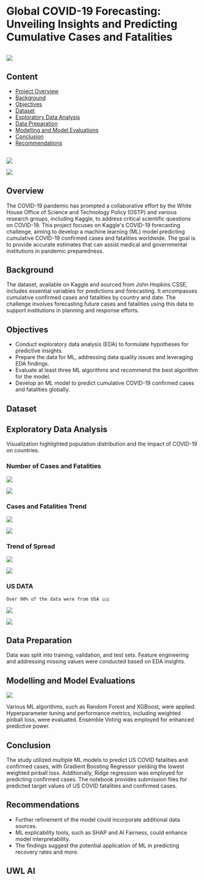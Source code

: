 # Global COVID-19 Forecasting: Unveiling Insights and Predicting Cumulative Cases and Fatalities

##  

![](https://github.com/Lawrytime/SARS-CoV-2_ML/blob/main/assets/cov.jpeg)

## 

## Content
- [Project Overview](#overview)
- [Background](#background)
- [Objectives](#objectives)
- [Dataset](#dataset)
- [Exploratory Data Analysis](#exploratory-data-analysis)
- [Data Preparation](#data-preparation)
- [Modelling and Model Evaluations](#modelling-and-model-evaluations)
- [Conclusion](#conclusion)
- [Recommendations](#recommendations)

## 

![](https://github.com/Lawrytime/SARS-CoV-2_ML/blob/main/assets/Population_2020.png)


![](https://github.com/Lawrytime/SARS-CoV-2_ML/blob/main/assets/cases.png)

## 

## Overview
The COVID-19 pandemic has prompted a collaborative effort by the White House Office of Science and Technology Policy (OSTP) and various research groups, including Kaggle, to address critical scientific questions on COVID-19. This project focuses on Kaggle's COVID-19 forecasting challenge, aiming to develop a machine learning (ML) model predicting cumulative COVID-19 confirmed cases and fatalities worldwide. The goal is to provide accurate estimates that can assist medical and governmental institutions in pandemic preparedness.

## Background
The dataset, available on Kaggle and sourced from John Hopkins CSSE, includes essential variables for predictions and forecasting. It encompasses cumulative confirmed cases and fatalities by country and date. The challenge involves forecasting future cases and fatalities using this data to support institutions in planning and response efforts.

## Objectives
  - Conduct exploratory data analysis (EDA) to formulate hypotheses for predictive insights.
  - Prepare the data for ML, addressing data quality issues and leveraging EDA findings.
  - Evaluate at least three ML algorithms and recommend the best algorithm for the model.
  - Develop an ML model to predict cumulative COVID-19 confirmed cases and fatalities globally.

## Dataset


## Exploratory Data Analysis
Visualization highlighted population distribution and the impact of COVID-19 on countries.

### **Number of Cases and Fatalities**

![](https://github.com/Lawrytime/SARS-CoV-2_ML/blob/main/assets/cases.png)

![](https://github.com/Lawrytime/SARS-CoV-2_ML/blob/main/assets/ftl.png)

### **Cases and Fatalities Trend**

![](https://github.com/Lawrytime/SARS-CoV-2_ML/blob/main/assets/cases_trend.gif)

![](https://github.com/Lawrytime/SARS-CoV-2_ML/blob/main/assets/fatal_trend.gif)

### **Trend of Spread**

![](https://github.com/Lawrytime/SARS-CoV-2_ML/blob/main/assets/Covid_Fatalities.gif)

![](https://github.com/Lawrytime/SARS-CoV-2_ML/blob/main/assets/eu_fatal_trend.gif)

### **US DATA**
`Over 90% of the data were from USA 🇺🇸`

![](https://github.com/Lawrytime/SARS-CoV-2_ML/blob/main/assets/cases_usa.png)

![](https://github.com/Lawrytime/SARS-CoV-2_ML/blob/main/assets/fatalities_usa.png)


## Data Preparation
Data was split into training, validation, and test sets.
Feature engineering and addressing missing values were conducted based on EDA insights.

## Modelling and Model Evaluations

![](https://github.com/Lawrytime/SARS-CoV-2_ML/blob/main/assets/ml_map.png)

Various ML algorithms, such as Random Forest and XGBoost, were applied.
Hyperparameter tuning and performance metrics, including weighted pinball loss, were evaluated.
Ensemble Voting was employed for enhanced predictive power.

## Conclusion
The study utilized multiple ML models to predict US COVID fatalities and confirmed cases, with Gradient Boosting Regressor yielding the lowest weighted pinball loss. Additionally, Ridge regression was employed for predicting confirmed cases. The notebook provides submission files for predicted target values of US COVID fatalities and confirmed cases.

## Recommendations
  - Further refinement of the model could incorporate additional data sources.
  - ML explicability tools, such as SHAP and AI Fairness, could enhance model interpretability.
  - The findings suggest the potential application of ML in predicting recovery rates and more.

## UWL AI
